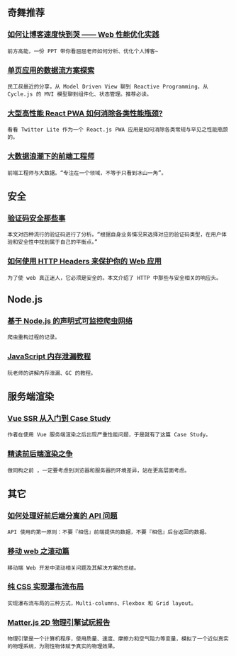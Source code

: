 
## 奇舞推荐

### [如何让博客速度快到哭 —— Web 性能优化实践](https://ppt.baomitu.com/d/a8a49a00)

    前方高能，一份 PPT 带你看屈屈老师如何分析、优化个人博客~

### [单页应用的数据流方案探索](https://zhuanlan.zhihu.com/p/26426054)

    民工叔最近的分享，从 Model Driven View 聊到 Reactive Programming，从 Cycle.js 的 MVI 模型聊到组件化、状态管理。推荐必读。

### [大型高性能 React PWA 如何消除各类性能瓶颈?](https://zhuanlan.zhihu.com/p/26489388)

    看看 Twitter Lite 作为一个 React.js PWA 应用是如何消除各类常规与罕见之性能瓶颈的。

### [大数据浪潮下的前端工程师](https://zhuanlan.zhihu.com/p/25825404)

    前端工程师与大数据。“专注在一个领域，不等于只看到冰山一角”。

## 安全

### [验证码安全那些事](http://www.freebuf.com/articles/rookie/131542.html)

    本文对四种流行的验证码进行了分析。“根据自身业务情况来选择对应的验证码类型，在用户体验和安全性中找到属于自己的平衡点。”

### [如何使用 HTTP Headers 来保护你的 Web 应用](https://juejin.im/post/58f5d3718d6d810057c18f75)

    为了使 web 真正迷人，它必须是安全的。本文介绍了 HTTP 中那些与安全相关的响应头。

## Node.js

### [基于 Node.js 的声明式可监控爬虫网络](https://zhuanlan.zhihu.com/p/26463840)

    爬虫重构过程的记录。

### [JavaScript 内存泄漏教程](http://www.ruanyifeng.com/blog/2017/04/memory-leak.html)

    阮老师的讲解内存泄漏、GC 的教程。

## 服务端渲染

### [Vue SSR 从入门到 Case Study](https://mp.weixin.qq.com/s/_IEmV0J5tmVegfRo5gUf4w)

    作者在使用 Vue 服务端渲染之后出现严重性能问题，于是就有了这篇 Case Study。

### [精读前后端渲染之争](https://zhuanlan.zhihu.com/p/26366128)

    做同构之前 ，一定要考虑到浏览器和服务器的环境差异，站在更高层面考虑。

## 其它

### [如何处理好前后端分离的 API 问题](https://mp.weixin.qq.com/s/g-fn_LEYU7WFNdmPQ0lJ_A)

    API 使用的第一原则：不要『相信』前端提供的数据，不要『相信』后台返回的数据。

### [移动 web 之滚动篇](http://www.alloyteam.com/2017/04/secrets-of-mobile-web-scroll-bars-and-drop-refresh/)

    移动端 Web 开发中滚动相关问题及其解决方案的总结。

### [纯 CSS 实现瀑布流布局](http://www.w3cplus.com/css/pure-css-create-masonry-layout.html)

    实现瀑布流布局的三种方式，Multi-columns、Flexbox 和 Grid layout。

### [Matter.js 2D 物理引擎试玩报告](https://aotu.io/notes/2017/04/17/Matter-js/)

    物理引擎是一个计算机程序，使用质量、速度、摩擦力和空气阻力等变量，模拟了一个近似真实的物理系统，为刚性物体赋予真实的物理效果。

